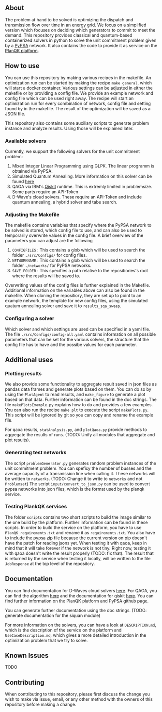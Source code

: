 ## About

The problem at hand to be solved is optimizing the dispatch and transmission flow over time in an energy grid. We focus on a simplified version
which focuses on deciding which generators to commit to meet the demand. This repository provides classical and quantum-based containerized solvers in python to
solve the unit commitment problem given by a [PyPSA](https://github.com/PyPSA/PyPSA) network. It also contains the code to provide it as service on 
the [PlanQK platform](https://platform.planqk.de). 


## How to use

You can use this repository by making various recipes in the makefile. An optimization run can be started by making the recipe `make general`, which will 
start a docker container. Various settings can be adjusted in either the makefile or by providing a config file. We provide an example network and config 
file which can be used right away. The recipe will start an optimization run for every combination of network, config file and setting found by in the makefile. 
The result of the optimization will be saved as a JSON file.

This repository also contains some auxiliary scripts to generate problem instance and analyze results. Using those will be explained later.


### Available solvers
Currently, we support the following solvers for the unit commitment problem:

1. Mixed Integer Linear Programming using GLPK. The linear programm is obtained via PyPSA.
2. Simulated Quantum Annealing. More information on this solver can be found [here](https://github.com/PlanQK/SimulatedQuantumAnnealing)
3. QAOA via IBM's [Qiskit](https://qiskit.org) runtime. This is extremly limited in problemsize. Some parts require an API-Token
4. D-Wave's cloud solvers. These require an API-Token and include quantum annealing, a hybrid solver and tabu search.


### Adjusting the Makefile

The makefile contains variables that specify where the PyPSA network to be solved is stored, which config file to use, and can
also be used to temporarily overwrite values in the config file. A brief overview of the parameters you can adjust are the following

1. `CONFIGFILES` : This contains a glob which will be used to search the folder `./src/Configs/` for config files.
2. `NETWORKNAME` : This contains a glob which will be used to search the folder `./networks/` for PyPSA networks.
3. `SAVE_FOLDER` : This specifies a path relative to the repositiories's root where the results will be saved to.

Overwriting values of the config files is further explained in the Makefile. Additional information on the variables above  can also be found in the makefile.
When cloning the repositiory, they are set up to point to an example network, the template for new config files, using the simulated quatum annealing solver
and save it to `results_sqa_sweep`.

### Configuring a solver

Which solver and which settings are used can be specified in a yaml file. The file `./src/Configs/config-all.yaml` contains information on all possible
parameters that can be set for the various solvers, the structure that the config file has to have and the possibe values for each parameter. 


## Additional uses
### Plotting results
We also provide some functionality to aggregate result saved in json files as pandas data frames and generate plots based on them. You can do so by using the 
`PlotAgent` to read results, and `make_figure` to generate a plot based on that data. Further information can be found in the doc strings. The file 
`makePlotsExample.py` explains how to do and provides a few examples. You can also run the recipe `make plt` to execute the script `makePlots.py`. This script
will be ignored by git so you can copy and rename the example file.

For qaoa results, `statAnalysis.py`, and `plotQaoa.py` provide methods to aggregate the results of runs. (TODO: Unify all modules that aggregate and plot results).


### Generating test networks
The script `problemGenerator.py` generates random problem instances of the unit commitment problem. You can speficy the number of busses and the average capacity
of a transmission line when calling it. These networks will be written to `networks`. (TODO: Change it to write to `networks` and not `Problemset`)
The script `input/convert_to_json.py` can be used to convert pypsa networks into json files, which is the format used by the planqk service.


### Testing PlankQK services
The folder `scripts` contains two short scripts to build the image similar to the one build by the platform. Further information can be found in these scripts. In order to
build the service on the platform, you have to use `PlanQK_requirements.txt` and rename it as `requirements.txt`. You also have to include the pypsa zip file
because the current version on pip doesn't have the patch for reading jsons yet. When testing it with qaoa, keep in mind that it will take forever if the network is not tiny.
Right now, testing it with qaoa doesn't write the result properly (TODO: fix that). The result that is returned by the service when testing it locally, will be written to the 
file `JobResponse` at the top level of the repository.

## Documentation
You can find documentation for D-Waves cloud solvers [here](https://docs.ocean.dwavesys.com/en/stable/index.html). For QAOA, you can find the algorithm 
[here](https://qiskit.org/textbook/ch-applications/qaoa.html) and the documentation for qiskit [here](https://qiskit.org/documentation).
You can find further information on the PlanQK platform and [PyPSA](https://github.com/PyPSA/PyPSA) github page.

You can generate further documentation using the doc strings. (TODO: generate documentation for the siquan module)

For more information on the solvers, you can have a look at `DESCRIPTION.md`, which is the description of the service on the platform and `UseCaseDescription.md`, which gives a
more detailed introduction in the optimization problem that we try to solve.

## Known Issues

TODO

## Contributing
When contributing to this repository, please first discuss the change you wish to make via issue, email, or any other method with the owners of this repository before making a change.

